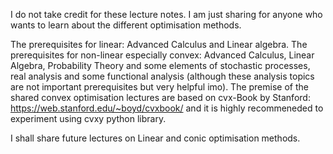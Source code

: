 I do not take credit for these lecture notes. I am just sharing for anyone who wants to learn about the different optimisation methods.

The prerequisites for linear: Advanced Calculus and Linear algebra.
The prerequisites for non-linear especially convex: Advanced Calculus, Linear Algebra, Probability Theory and some elements of stochastic processes, real analysis and some functional analysis (although these analysis topics are not important prerequisites but very helpful imo).
The premise of the shared convex optimisation lectures are based on cvx-Book by Stanford: https://web.stanford.edu/~boyd/cvxbook/ and it is highly recommeneded to experiment using cvxy python library.

I shall share future lectures on Linear and conic optimisation methods.

